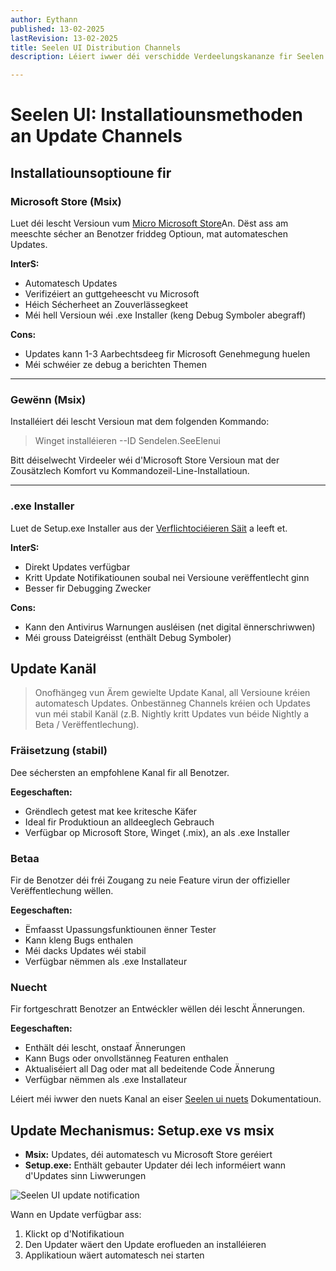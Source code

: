 ```yaml
---
author: Eythann
published: 13-02-2025
lastRevision: 13-02-2025
title: Seelen UI Distribution Channels
description: Léiert iwwer déi verschidde Verdeelungskananze fir Seelen Ui

---
```


# Seelen UI: Installatiounsmethoden an Update Channels

## Installatiounsoptioune fir

### Microsoft Store (Msix)

Luet déi lescht Versioun vum
[Micro Microsoft Store](https://www.microsoft.com/store)An. Dëst ass am meeschte sécher an
 Benotzer friddeg Optioun, mat automateschen Updates.

**InterS:**

* Automatesch Updates
* Verifizéiert an guttgeheescht vu Microsoft
* Héich Sécherheet an Zouverlässegkeet
* Méi hell Versioun wéi .exe Installer (keng Debug Symboler abegraff)

**Cons:**

* Updates kann 1-3 Aarbechtsdeeg fir Microsoft Genehmegung huelen
* Méi schwéier ze debug a berichten Themen

***

### Gewënn (Msix)

Installéiert déi lescht Versioun mat dem folgenden Kommando:

> Winget installéieren --ID Sendelen.SeeElenui

Bitt déiselwecht Virdeeler wéi d'Microsoft Store Versioun mat der Zousätzlech
 Komfort vu Kommandozeil-Line-Installatioun.

***

### .exe Installer

Luet de Setup.exe Installer aus der
[Verflichtociéieren Säit](https://github.com/eythaann/Seelen-UI/releases) a leeft et.

**InterS:**

* Direkt Updates verfügbar
* Kritt Update Notifikatiounen soubal nei Versioune verëffentlecht ginn
* Besser fir Debugging Zwecker

**Cons:**

* Kann den Antivirus Warnungen ausléisen (net digital ënnerschriwwen)
* Méi grouss Dateigréisst (enthält Debug Symboler)

## Update Kanäl

> Onofhängeg vun Ärem gewielte Update Kanal, all Versioune kréien automatesch
>  Updates. Onbestänneg Channels kréien och Updates vun méi stabil Kanäl
>  (z.B. Nightly kritt Updates vun béide Nightly a Beta / Verëffentlechung).

### Fräisetzung (stabil)

Dee séchersten an empfohlene Kanal fir all Benotzer.

**Eegeschaften:**

* Grëndlech getest mat kee kritesche Käfer
* Ideal fir Produktioun an alldeeglech Gebrauch
* Verfügbar op Microsoft Store, Winget (.mix), an als .exe Installer

### Betaa

Fir de Benotzer déi fréi Zougang zu neie Feature virun der offizieller Verëffentlechung wëllen.

**Eegeschaften:**

* Ëmfaasst Upassungsfunktiounen ënner Tester
* Kann kleng Bugs enthalen
* Méi dacks Updates wéi stabil
* Verfügbar nëmmen als .exe Installateur

### Nuecht

Fir fortgeschratt Benotzer an Entwéckler wëllen déi lescht Ännerungen.

**Eegeschaften:**

* Enthält déi lescht, onstaaf Ännerungen
* Kann Bugs oder onvollstänneg Featuren enthalen
* Aktualiséiert all Dag oder mat all bedeitende Code Ännerung
* Verfügbar nëmmen als .exe Installateur

Léiert méi iwwer den nuets Kanal an eiser
[Seelen ui nuets](https://seelen.io/blog/nightly) Dokumentatioun.

## Update Mechanismus: Setup.exe vs msix

* **Msix:** Updates, déi automatesch vu Microsoft Store geréiert
* **Setup.exe:** Enthält gebauter Updater déi Iech informéiert wann d'Updates sinn
   Liwwerungen

![Seelen UI update notification](https://github.com/Seelen-Inc/slu-blog/blob/master/blog/seelen-ui-distribution-channels/image.png?raw=true)

Wann en Update verfügbar ass:

1. Klickt op d'Notifikatioun
2. Den Updater wäert den Update eroflueden an installéieren
3. Applikatioun wäert automatesch nei starten
